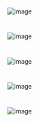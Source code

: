 #
![image](https://user-images.githubusercontent.com/93000522/196473722-0beef96d-3e3e-4eb0-ad38-f2ab4cc20d9a.png)
#
![image](https://user-images.githubusercontent.com/93000522/196473778-5c3c2feb-efd0-48e9-93cf-14ea09bdab47.png)
#
![image](https://user-images.githubusercontent.com/93000522/196473811-39d9b12e-0dfc-46b0-bb46-313f1d554285.png)
#
![image](https://user-images.githubusercontent.com/93000522/196473863-c20718b3-cac0-43f3-a442-7f9e959fef5e.png)
#
![image](https://user-images.githubusercontent.com/93000522/196473904-bc1136a3-d019-44f4-b391-c54091f39b23.png)
